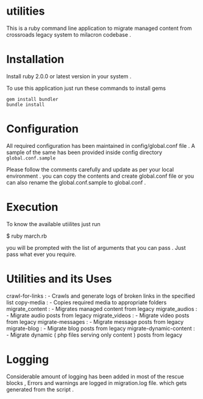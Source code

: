 utilities
=========

This is a ruby command line application to migrate managed content from crossroads legacy system to milacron codebase . 


Installation 
============

Install ruby 2.0.0 or latest version in your system . 

To use this application just run these commands to install gems

```
gem install bundler
bundle install
```


Configuration 
=============

All required configuration has been maintained in config/global.conf file . A sample of the same has been provided inside config directory
`global.conf.sample`

Please follow the comments carefully and update as per your local environment .
you can copy the contents and create global.conf file or you can also rename the global.conf.sample
to global.conf .

Execution 
=========

 To know the available utiilites just run

 $ ruby march.rb

 you will be prompted with the list of arguments that you can pass . Just pass what ever you require.

Utilities and its Uses
=======================

 crawl-for-links : - Crawls and generate logs of broken links in the specified list
 copy-media : - Copies required media to appropriate folders
 migrate_content : - Migrates managed content from legacy
 migrate_audios : - Migrate audio posts from legacy
 migrate_videos : - Migrate video posts from legacy
 migrate-messages : - Migrate message posts from legacy
 migrate-blog : - Migrate blog posts from legacy
 migrate-dynamic-content : - Migrate dynamic ( php files serving only content )  posts from legacy


Logging 
=======

Considerable amount of logging has been added in most of the rescue blocks , Errors and warnings are logged in migration.log file. which gets generated from the script . 



